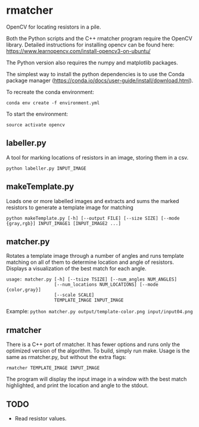 # rmatcher
OpenCV for locating resistors in a pile. 

Both the Python scripts and the C++ rmatcher program require the OpenCV library. Detailed instructions for installing opencv can be found here: https://www.learnopencv.com/install-opencv3-on-ubuntu/

The Python version also requires the numpy and matplotlib packages. 

The simplest way to install the python dependencies is to use the Conda package manager (https://conda.io/docs/user-guide/install/download.html). 

To recreate the conda environment:

`conda env create -f environment.yml`

To start the environment:

`source activate opencv`

## labeller.py
A tool for marking locations of resistors in an image, storing them in a csv. 

`python labeller.py INPUT_IMAGE`

## makeTemplate.py
Loads one or more labelled images and extracts and sums the marked resistors to generate a template image for matching

`python makeTemplate.py [-h] [--output FILE] [--size SIZE] [--mode {gray,rgb}] INPUT_IMAGE1 [INPUT_IMAGE2 ...]`

## matcher.py
Rotates a template image through a number of angles and runs template matching on all of them to determine location and angle of resistors. Displays a visualization of the best match for each angle. 

```
usage: matcher.py [-h] [--tsize TSIZE] [--num_angles NUM_ANGLES]
                  [--num_locations NUM_LOCATIONS] [--mode {color,gray}]
                  [--scale SCALE]
                  TEMPLATE_IMAGE INPUT_IMAGE
```
Example:
`python matcher.py output/template-color.png input/input04.png`

## rmatcher
There is a C++ port of rmatcher. It has fewer options and runs only the optimized version of the algorithm. To build, simply run make. Usage is the same as rmatcher.py, but without the extra flags:

`rmatcher TEMPLATE_IMAGE INPUT_IMAGE`

The program will display the input image in a window with the best match highlighted, and print the location and angle to the stdout. 

## TODO
- Read resistor values. 

